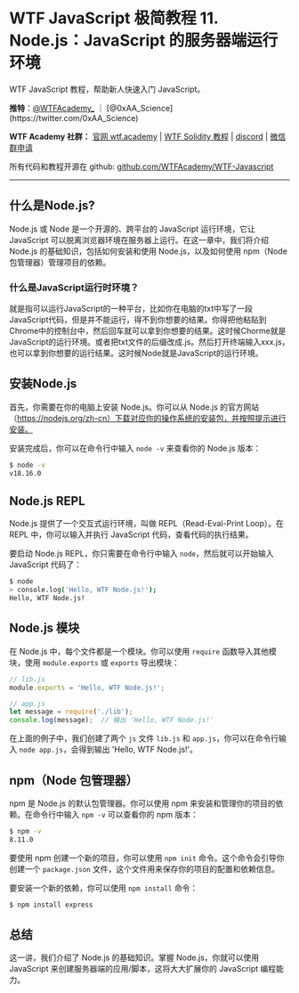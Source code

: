 # WTF JavaScript 极简教程 11. Node.js：JavaScript 的服务器端运行环境

WTF JavaScript 教程，帮助新人快速入门 JavaScript。

**推特**：[@WTFAcademy_](https://twitter.com/WTFAcademy_) ｜ [@0xAA_Science](https://twitter.com/0xAA_Science)

**WTF Academy 社群：** [官网 wtf.academy](https://wtf.academy/) | [WTF Solidity 教程](https://github.com/AmazingAng/WTFSolidity) | [discord](https://discord.wtf.academy/) | [微信群申请](https://docs.google.com/forms/d/e/1FAIpQLSe4KGT8Sh6sJ7hedQRuIYirOoZK_85miz3dw7vA1-YjodgJ-A/viewform?usp=sf_link)

所有代码和教程开源在 github: [github.com/WTFAcademy/WTF-Javascript](https://github.com/WTFAcademy/WTF-Javascript)

---

## 什么是Node.js?

Node.js 或 Node 是一个开源的、跨平台的 JavaScript 运行环境，它让 JavaScript 可以脱离浏览器环境在服务器上运行。在这一章中，我们将介绍 Node.js 的基础知识，包括如何安装和使用 Node.js，以及如何使用 npm（Node 包管理器）管理项目的依赖。

### 什么是JavaScript运行时环境？
就是指可以运行JavaScript的一种平台，比如你在电脑的txt中写了一段JavaScript代码，但是并不能运行，得不到你想要的结果。你得把他粘贴到Chrome中的控制台中，然后回车就可以拿到你想要的结果。这时候Chorme就是JavaScript的运行环境。或者把txt文件的后缀改成.js。然后打开终端输入xxx.js，也可以拿到你想要的运行结果。这时候Node就是JavaScript的运行环境。

## 安装Node.js

首先，你需要在你的电脑上安装 Node.js。你可以从 Node.js 的官方网站（https://nodejs.org/zh-cn）下载对应你的操作系统的安装包，并按照提示进行安装。

安装完成后，你可以在命令行中输入 `node -v` 来查看你的 Node.js 版本：

```bash
$ node -v
v18.16.0
```

## Node.js REPL

Node.js 提供了一个交互式运行环境，叫做 REPL（Read-Eval-Print Loop）。在 REPL 中，你可以输入并执行 JavaScript 代码，查看代码的执行结果。

要启动 Node.js REPL，你只需要在命令行中输入 `node`，然后就可以开始输入 JavaScript 代码了：

```bash
$ node
> console.log('Hello, WTF Node.js!');
Hello, WTF Node.js!
```

## Node.js 模块

在 Node.js 中，每个文件都是一个模块。你可以使用 `require` 函数导入其他模块，使用 `module.exports` 或 `exports` 导出模块：

```javascript
// lib.js
module.exports = 'Hello, WTF Node.js!';

// app.js
let message = require('./lib');
console.log(message);  // 输出 'Hello, WTF Node.js!'
```

在上面的例子中，我们创建了两个 `js` 文件 `lib.js` 和 `app.js`，你可以在命令行输入 `node app.js`，会得到输出 'Hello, WTF Node.js!'。

## npm（Node 包管理器）

npm 是 Node.js 的默认包管理器。你可以使用 npm 来安装和管理你的项目的依赖。在命令行中输入 `npm -v` 可以查看你的 npm 版本：

```bash
$ npm -v
8.11.0
```


要使用 npm 创建一个新的项目，你可以使用 `npm init` 命令。这个命令会引导你创建一个 `package.json` 文件，这个文件用来保存你的项目的配置和依赖信息。

要安装一个新的依赖，你可以使用 `npm install` 命令：

```bash
$ npm install express
```

## 总结

这一讲，我们介绍了 Node.js 的基础知识。掌握 Node.js，你就可以使用 JavaScript 来创建服务器端的应用/脚本，这将大大扩展你的 JavaScript 编程能力。